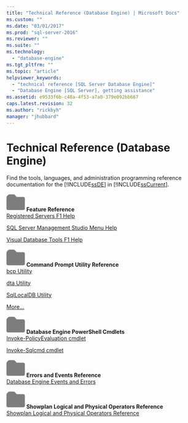 ```yaml
---
title: "Technical Reference (Database Engine) | Microsoft Docs"
ms.custom: ""
ms.date: "03/01/2017"
ms.prod: "sql-server-2016"
ms.reviewer: ""
ms.suite: ""
ms.technology: 
  - "database-engine"
ms.tgt_pltfrm: ""
ms.topic: "article"
helpviewer_keywords: 
  - "technical reference [SQL Server Database Engine]"
  - "Database Engine [SQL Server], getting assistance"
ms.assetid: e9533f6b-c48a-4f53-a7a0-379e092bb667
caps.latest.revision: 32
ms.author: "rickbyh"
manager: "jhubbard"
---
```

# Technical Reference (Database Engine)
  Find the tools, languages, and administration programming reference documentation for the [!INCLUDE[ssDE](../analysis-services/instances/install/windows/includes/ssde-md.md)] in [!INCLUDE[ssCurrent](../advanced-analytics/r-services/includes/sscurrent-md.md)].  
  
 ![Small File Folder Icon](../analysis-services/media/filefolder-small.png "Small File Folder Icon") **Feature Reference**  
 [Registered Servers F1 Help](../tools/sql-server-management-studio/registered-servers-f1-help.md)  
  
 [SQL Server Management Studio Menu Help](../Topic/SQL%20Server%20Management%20Studio%20Menu%20Help.md)  
  
 [Visual Database Tools F1 Help](../Topic/Visual%20Database%20Tools%20F1%20Help.md)  
  
 ![Small File Folder Icon](../analysis-services/media/filefolder-small.png "Small File Folder Icon") **Command Prompt Utility Reference**  
 [bcp Utility](../tools/bcp-utility.md)  
  
 [dta Utility](../tools/dta/dta-utility.md)  
  
 [SqlLocalDB Utility](../tools/sqllocaldb-utility.md)  
  
 [More…](../tools/command-prompt-utility-reference-database-engine.md)  
  
 ![Small File Folder Icon](../analysis-services/media/filefolder-small.png "Small File Folder Icon") **Database Engine PowerShell Cmdlets**  
 [Invoke-PolicyEvaluation cmdlet](../powershell/invoke-policyevaluation-cmdlet.md)  
  
 [Invoke-Sqlcmd cmdlet](../powershell/invoke-sqlcmd-cmdlet.md)  
  
 ![Small File Folder Icon](../analysis-services/media/filefolder-small.png "Small File Folder Icon") **Errors and Events Reference**  
 [Database Engine Events and Errors](../relational-databases/errors-events/database-engine-events-and-errors.md)  
  
 ![Small File Folder Icon](../analysis-services/media/filefolder-small.png "Small File Folder Icon") **Showplan Logical and Physical Operators Reference**  
 [Showplan Logical and Physical Operators Reference](../relational-databases/showplan-logical-and-physical-operators-reference.md)  
  
  